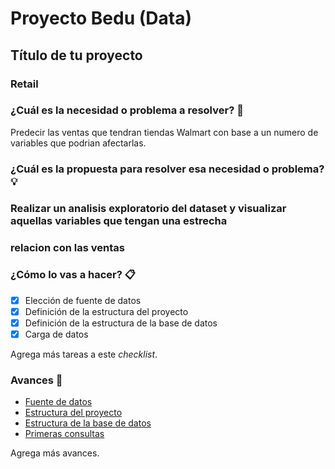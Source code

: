 
# Proyecto Bedu (Data)

## Título de tu proyecto

### Retail

### ¿Cuál es la necesidad o problema a resolver? 🚀

Predecir las ventas que tendran tiendas Walmart con base a un numero de variables que podrian afectarlas.

### ¿Cuál es la propuesta para resolver esa necesidad o problema? 💡

### Realizar un analisis exploratorio del dataset y visualizar aquellas variables que tengan una estrecha 
### relacion con las ventas

### ¿Cómo lo vas a hacer? 📋

<!-- Añade aquí un checklist de tareas y el estado de tus avances, añade tus avances en otras
	 carpetas y compartelos con el mundo en la sección de avances, no olvides actualizar esta lista
	 constantemente para organizarte mejor.

	 También te sugerimos el uso de Trello. --->

- [x] Elección de fuente de datos
- [x] Definición de la estructura del proyecto
- [x] Definición de la estructura de la base de datos
- [x] Carga de datos

Agrega más tareas a este *checklist*.

### Avances 📌

<!-- Añade aquí tus avances, por ejemplo links a documentos SQL, JSON para MongoDB, código de R, 
     códigos de Python, Cuadernos de Jupyter, en fin, todo lo que vayas usando para acotar tu
     proyecto y mostrarlo al mundo.

     Una vez finalizado el proyecto te sugerimos añadir una nueva sección de Resultados. --->

- [Fuente de datos](link)
- [Estructura del proyecto](link)
- [Estructura de la base de datos](link)
- [Primeras consultas](link)

Agrega más avances.
